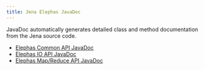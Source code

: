 ```yaml
---
title: Jena Elephas JavaDoc
---
```


JavaDoc automatically generates detailed class and method documentation from the Jena source code.

 - [Elephas Common API JavaDoc](javadoc/elephas/elephas-common/index.html)
 - [Elephas IO API JavaDoc](javadoc/elephas/elephas-io/index.html)
 - [Elephas Map/Reduce API JavaDoc](javadoc/elephas/elephas-mapreduce/index.html)
